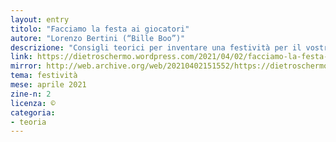 ```yaml
---
layout: entry
titolo: "Facciamo la festa ai giocatori"
autore: "Lorenzo Bertini (“Bille Boo”)"
descrizione: "Consigli teorici per inventare una festività per il vostro mondo di gioco con tanto di esempio"
link: https://dietroschermo.wordpress.com/2021/04/02/facciamo-la-festa-ai-giocatori/
mirror: http://web.archive.org/web/20210402151552/https://dietroschermo.wordpress.com/2021/04/02/facciamo-la-festa-ai-giocatori/
tema: festività
mese: aprile 2021
zine-n: 2
licenza: ©
categoria:
- teoria
---
```

